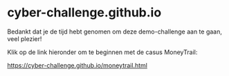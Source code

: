 # cyber-challenge.github.io

Bedankt dat je de tijd hebt genomen om deze demo-challenge aan te gaan, veel plezier!

Klik op de link hieronder om te beginnen met de casus MoneyTrail:

https://cyber-challenge.github.io/moneytrail.html
